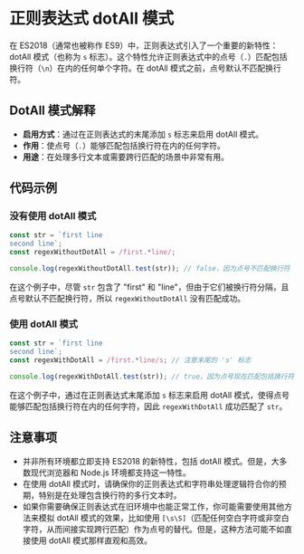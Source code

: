 # 正则表达式 dotAll 模式

在 ES2018（通常也被称作 ES9）中，正则表达式引入了一个重要的新特性：dotAll 模式（也称为 `s` 标志）。这个特性允许正则表达式中的点号（`.`）匹配包括换行符（`\n`）在内的任何单个字符。在 dotAll 模式之前，点号默认不匹配换行符。

## DotAll 模式解释

- **启用方式**：通过在正则表达式的末尾添加 `s` 标志来启用 dotAll 模式。
- **作用**：使点号（`.`）能够匹配包括换行符在内的任何字符。
- **用途**：在处理多行文本或需要跨行匹配的场景中非常有用。

## 代码示例

### 没有使用 dotAll 模式

```javascript
const str = `first line
second line`;
const regexWithoutDotAll = /first.*line/;

console.log(regexWithoutDotAll.test(str)); // false，因为点号不匹配换行符
```

在这个例子中，尽管 `str` 包含了 "first" 和 "line"，但由于它们被换行符分隔，且点号默认不匹配换行符，所以 `regexWithoutDotAll` 没有匹配成功。

### 使用 dotAll 模式

```javascript
const str = `first line
second line`;
const regexWithDotAll = /first.*line/s; // 注意末尾的 's' 标志

console.log(regexWithDotAll.test(str)); // true，因为点号现在匹配包括换行符在内的任何字符
```

在这个例子中，通过在正则表达式末尾添加 `s` 标志来启用 dotAll 模式，使得点号能够匹配包括换行符在内的任何字符，因此 `regexWithDotAll` 成功匹配了 `str`。

## 注意事项

- 并非所有环境都立即支持 ES2018 的新特性，包括 dotAll 模式。但是，大多数现代浏览器和 Node.js 环境都支持这一特性。
- 在使用 dotAll 模式时，请确保你的正则表达式和字符串处理逻辑符合你的预期，特别是在处理包含换行符的多行文本时。
- 如果你需要确保正则表达式在旧环境中也能正常工作，你可能需要使用其他方法来模拟 dotAll 模式的效果，比如使用 `[\s\S]`（匹配任何空白字符或非空白字符，从而间接实现跨行匹配）作为点号的替代。但是，这种方法可能不如直接使用 dotAll 模式那样直观和高效。
